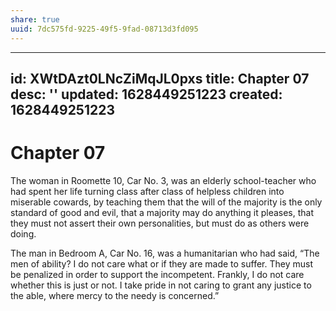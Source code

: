 ```yaml
---
share: true
uuid: 7dc575fd-9225-49f5-9fad-08713d3fd095
---
```

---
id: XWtDAzt0LNcZiMqJL0pxs
title: Chapter 07
desc: ''
updated: 1628449251223
created: 1628449251223
---
# Chapter 07
The woman in Roomette 10, Car No. 3, was an elderly school-teacher who had spent her life turning class after class of helpless children into miserable cowards, by teaching them that the will of the majority is the only standard of good and evil, that a majority may do anything it pleases, that they must not assert their own personalities, but must do as others were doing.

The man in Bedroom A, Car No. 16, was a humanitarian who had said, “The men of ability? I do not care what or if they are made to suffer. They must be penalized in order to support the incompetent. Frankly, I do not care whether this is just or not. I take pride in not caring to grant any justice to the able, where mercy to the needy is concerned.”
